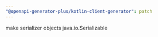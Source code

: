 ```yaml
---
"@openapi-generator-plus/kotlin-client-generator": patch
---
```


make serializer objects java.io.Serializable
